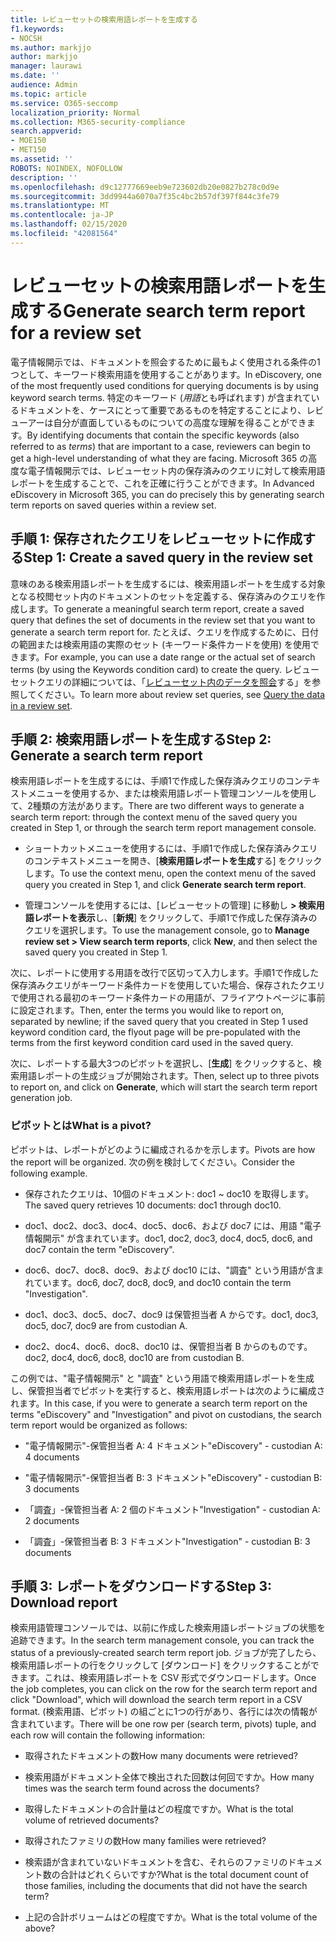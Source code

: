 ```yaml
---
title: レビューセットの検索用語レポートを生成する
f1.keywords:
- NOCSH
ms.author: markjjo
author: markjjo
manager: laurawi
ms.date: ''
audience: Admin
ms.topic: article
ms.service: O365-seccomp
localization_priority: Normal
ms.collection: M365-security-compliance
search.appverid:
- MOE150
- MET150
ms.assetid: ''
ROBOTS: NOINDEX, NOFOLLOW
description: ''
ms.openlocfilehash: d9c12777669eeb9e723602db20e0827b278c0d9e
ms.sourcegitcommit: 3dd9944a6070a7f35c4bc2b57df397f844c3fe79
ms.translationtype: MT
ms.contentlocale: ja-JP
ms.lasthandoff: 02/15/2020
ms.locfileid: "42081564"
---
```

# <a name="generate-search-term-report-for-a-review-set"></a><span data-ttu-id="9fd4f-102">レビューセットの検索用語レポートを生成する</span><span class="sxs-lookup"><span data-stu-id="9fd4f-102">Generate search term report for a review set</span></span>

<span data-ttu-id="9fd4f-103">電子情報開示では、ドキュメントを照会するために最もよく使用される条件の1つとして、キーワード検索用語を使用することがあります。</span><span class="sxs-lookup"><span data-stu-id="9fd4f-103">In eDiscovery, one of the most frequently used conditions for querying documents is by using keyword search terms.</span></span> <span data-ttu-id="9fd4f-104">特定のキーワード (*用語*とも呼ばれます) が含まれているドキュメントを、ケースにとって重要であるものを特定することにより、レビューアーは自分が直面しているものについての高度な理解を得ることができます。</span><span class="sxs-lookup"><span data-stu-id="9fd4f-104">By identifying documents that contain the specific keywords (also referred to as *terms*) that are important to a case, reviewers can begin to get a high-level understanding of what they are facing.</span></span> <span data-ttu-id="9fd4f-105">Microsoft 365 の高度な電子情報開示では、レビューセット内の保存済みのクエリに対して検索用語レポートを生成することで、これを正確に行うことができます。</span><span class="sxs-lookup"><span data-stu-id="9fd4f-105">In Advanced eDiscovery in Microsoft 365, you can do precisely this by generating search term reports on saved queries within a review set.</span></span>

## <a name="step-1-create-a-saved-query-in-the-review-set"></a><span data-ttu-id="9fd4f-106">手順 1: 保存されたクエリをレビューセットに作成する</span><span class="sxs-lookup"><span data-stu-id="9fd4f-106">Step 1: Create a saved query in the review set</span></span>

<span data-ttu-id="9fd4f-107">意味のある検索用語レポートを生成するには、検索用語レポートを生成する対象となる校閲セット内のドキュメントのセットを定義する、保存済みのクエリを作成します。</span><span class="sxs-lookup"><span data-stu-id="9fd4f-107">To generate a meaningful search term report, create a saved query that defines the set of documents in the review set that you want to generate a search term report for.</span></span> <span data-ttu-id="9fd4f-108">たとえば、クエリを作成するために、日付の範囲または検索用語の実際のセット (キーワード条件カードを使用) を使用できます。</span><span class="sxs-lookup"><span data-stu-id="9fd4f-108">For example, you can use a date range or the actual set of search terms (by using the Keywords condition card) to create the query.</span></span> <span data-ttu-id="9fd4f-109">レビューセットクエリの詳細については、「[レビューセット内のデータを照会](review-set-search.md)する」を参照してください。</span><span class="sxs-lookup"><span data-stu-id="9fd4f-109">To learn more about review set queries, see [Query the data in a review set](review-set-search.md).</span></span>

## <a name="step-2-generate-a-search-term-report"></a><span data-ttu-id="9fd4f-110">手順 2: 検索用語レポートを生成する</span><span class="sxs-lookup"><span data-stu-id="9fd4f-110">Step 2: Generate a search term report</span></span>

<span data-ttu-id="9fd4f-111">検索用語レポートを生成するには、手順1で作成した保存済みクエリのコンテキストメニューを使用するか、または検索用語レポート管理コンソールを使用して、2種類の方法があります。</span><span class="sxs-lookup"><span data-stu-id="9fd4f-111">There are two different ways to generate a search term report: through the context menu of the saved query you created in Step 1, or through the search term report management console.</span></span>

- <span data-ttu-id="9fd4f-112">ショートカットメニューを使用するには、手順1で作成した保存済みクエリのコンテキストメニューを開き、[**検索用語レポートを生成**する] をクリックします。</span><span class="sxs-lookup"><span data-stu-id="9fd4f-112">To use the context menu, open the context menu of the saved query you created in Step 1, and click **Generate search term report**.</span></span>

- <span data-ttu-id="9fd4f-113">管理コンソールを使用するには、[レビューセットの管理] に移動し **> 検索用語レポートを表示**し、[**新規**] をクリックして、手順1で作成した保存済みのクエリを選択します。</span><span class="sxs-lookup"><span data-stu-id="9fd4f-113">To use the management console, go to **Manage review set > View search term reports**, click **New**, and then select the saved query you created in Step 1.</span></span>

<span data-ttu-id="9fd4f-114">次に、レポートに使用する用語を改行で区切って入力します。手順1で作成した保存済みクエリがキーワード条件カードを使用していた場合、保存されたクエリで使用される最初のキーワード条件カードの用語が、フライアウトページに事前に設定されます。</span><span class="sxs-lookup"><span data-stu-id="9fd4f-114">Then, enter the terms you would like to report on, separated by newline; if the saved query that you created in Step 1 used keyword condition card, the flyout page will be pre-populated with the terms from the first keyword condition card used in the saved query.</span></span>

<span data-ttu-id="9fd4f-115">次に、レポートする最大3つのピボットを選択し、[**生成**] をクリックすると、検索用語レポートの生成ジョブが開始されます。</span><span class="sxs-lookup"><span data-stu-id="9fd4f-115">Then, select up to three pivots to report on, and click on **Generate**, which will start the search term report generation job.</span></span>

### <a name="what-is-a-pivot"></a><span data-ttu-id="9fd4f-116">ピボットとは</span><span class="sxs-lookup"><span data-stu-id="9fd4f-116">What is a pivot?</span></span>

<span data-ttu-id="9fd4f-117">ピボットは、レポートがどのように編成されるかを示します。</span><span class="sxs-lookup"><span data-stu-id="9fd4f-117">Pivots are how the report will be organized.</span></span> <span data-ttu-id="9fd4f-118">次の例を検討してください。</span><span class="sxs-lookup"><span data-stu-id="9fd4f-118">Consider the following example.</span></span>

- <span data-ttu-id="9fd4f-119">保存されたクエリは、10個のドキュメント: doc1 ~ doc10 を取得します。</span><span class="sxs-lookup"><span data-stu-id="9fd4f-119">The saved query retrieves 10 documents: doc1 through doc10.</span></span>

- <span data-ttu-id="9fd4f-120">doc1、doc2、doc3、doc4、doc5、doc6、および doc7 には、用語 "電子情報開示" が含まれています。</span><span class="sxs-lookup"><span data-stu-id="9fd4f-120">doc1, doc2, doc3, doc4, doc5, doc6, and doc7 contain the term "eDiscovery".</span></span>

- <span data-ttu-id="9fd4f-121">doc6、doc7、doc8、doc9、および doc10 には、"調査" という用語が含まれています。</span><span class="sxs-lookup"><span data-stu-id="9fd4f-121">doc6, doc7, doc8, doc9, and doc10 contain the term "Investigation".</span></span>

- <span data-ttu-id="9fd4f-122">doc1、doc3、doc5、doc7、doc9 は保管担当者 A からです。</span><span class="sxs-lookup"><span data-stu-id="9fd4f-122">doc1, doc3, doc5, doc7, doc9 are from custodian A.</span></span>

- <span data-ttu-id="9fd4f-123">doc2、doc4、doc6、doc8、doc10 は、保管担当者 B からのものです。</span><span class="sxs-lookup"><span data-stu-id="9fd4f-123">doc2, doc4, doc6, doc8, doc10 are from custodian B.</span></span>

<span data-ttu-id="9fd4f-124">この例では、"電子情報開示" と "調査" という用語で検索用語レポートを生成し、保管担当者でピボットを実行すると、検索用語レポートは次のように編成されます。</span><span class="sxs-lookup"><span data-stu-id="9fd4f-124">In this case, if you were to generate a search term report on the terms "eDiscovery" and "Investigation" and pivot on custodians, the search term report would be organized as follows:</span></span>

- <span data-ttu-id="9fd4f-125">"電子情報開示"-保管担当者 A: 4 ドキュメント</span><span class="sxs-lookup"><span data-stu-id="9fd4f-125">"eDiscovery" - custodian A: 4 documents</span></span>

- <span data-ttu-id="9fd4f-126">"電子情報開示"-保管担当者 B: 3 ドキュメント</span><span class="sxs-lookup"><span data-stu-id="9fd4f-126">"eDiscovery" - custodian B: 3 documents</span></span>

- <span data-ttu-id="9fd4f-127">「調査」-保管担当者 A: 2 個のドキュメント</span><span class="sxs-lookup"><span data-stu-id="9fd4f-127">"Investigation" - custodian A: 2 documents</span></span>

- <span data-ttu-id="9fd4f-128">「調査」-保管担当者 B: 3 ドキュメント</span><span class="sxs-lookup"><span data-stu-id="9fd4f-128">"Investigation" - custodian B: 3 documents</span></span>

## <a name="step-3-download-report"></a><span data-ttu-id="9fd4f-129">手順 3: レポートをダウンロードする</span><span class="sxs-lookup"><span data-stu-id="9fd4f-129">Step 3: Download report</span></span>

<span data-ttu-id="9fd4f-130">検索用語管理コンソールでは、以前に作成した検索用語レポートジョブの状態を追跡できます。</span><span class="sxs-lookup"><span data-stu-id="9fd4f-130">In the search term management console, you can track the status of a previously-created search term report job.</span></span> <span data-ttu-id="9fd4f-131">ジョブが完了したら、検索用語レポートの行をクリックして [ダウンロード] をクリックすることができます。これは、検索用語レポートを CSV 形式でダウンロードします。</span><span class="sxs-lookup"><span data-stu-id="9fd4f-131">Once the job completes, you can click on the row for the search term report and click "Download", which will download the search term report in a CSV format.</span></span> <span data-ttu-id="9fd4f-132">(検索用語、ピボット) の組ごとに1つの行があり、各行には次の情報が含まれています。</span><span class="sxs-lookup"><span data-stu-id="9fd4f-132">There will be one row per (search term, pivots) tuple, and each row will contain the following information:</span></span>

- <span data-ttu-id="9fd4f-133">取得されたドキュメントの数</span><span class="sxs-lookup"><span data-stu-id="9fd4f-133">How many documents were retrieved?</span></span>

- <span data-ttu-id="9fd4f-134">検索用語がドキュメント全体で検出された回数は何回ですか。</span><span class="sxs-lookup"><span data-stu-id="9fd4f-134">How many times was the search term found across the documents?</span></span>

- <span data-ttu-id="9fd4f-135">取得したドキュメントの合計量はどの程度ですか。</span><span class="sxs-lookup"><span data-stu-id="9fd4f-135">What is the total volume of retrieved documents?</span></span>

- <span data-ttu-id="9fd4f-136">取得されたファミリの数</span><span class="sxs-lookup"><span data-stu-id="9fd4f-136">How many families were retrieved?</span></span>

- <span data-ttu-id="9fd4f-137">検索語が含まれていないドキュメントを含む、それらのファミリのドキュメント数の合計はどれくらいですか?</span><span class="sxs-lookup"><span data-stu-id="9fd4f-137">What is the total document count of those families, including the documents that did not have the search term?</span></span>

- <span data-ttu-id="9fd4f-138">上記の合計ボリュームはどの程度ですか。</span><span class="sxs-lookup"><span data-stu-id="9fd4f-138">What is the total volume of the above?</span></span>
